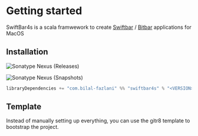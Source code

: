 # Getting started

SwiftBar4s is a scala framwework to create [Swiftbar](https://github.com/swiftbar/SwiftBar) / [Bitbar](https://github.com/matryer/bitbar) applications for MacOS

## Installation

![Sonatype Nexus (Releases)](https://img.shields.io/nexus/r/com.bilal-fazlani/swiftbar4s_3.0.0-M3?color=green&label=RELEASE%20VERSION&server=https%3A%2F%2Foss.sonatype.org&style=for-the-badge)

![Sonatype Nexus (Snapshots)](https://img.shields.io/nexus/s/com.bilal-fazlani/swiftbar4s_3.0.0-M3?label=SNAPSHOT%20VERSION&server=https%3A%2F%2Foss.sonatype.org&style=for-the-badge)

```scala
libraryDependencies += "com.bilal-fazlani" %% "swiftbar4s" % "<VERSION>"
```

## Template

Instead of manually setting up everything, you can use the gitr8 template to bootstrap the project.

